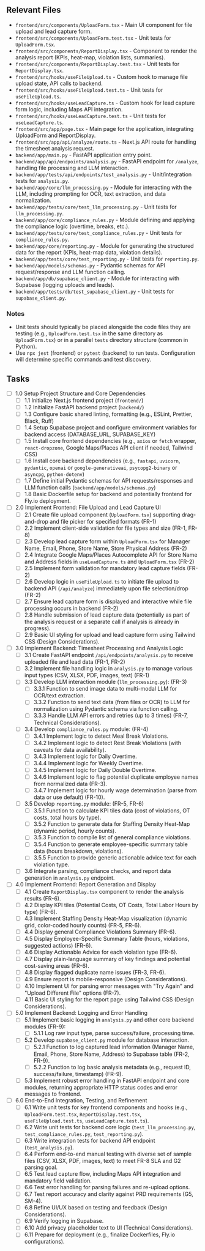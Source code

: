 ## Relevant Files

- `frontend/src/components/UploadForm.tsx` - Main UI component for file upload and lead capture form.
- `frontend/src/components/UploadForm.test.tsx` - Unit tests for `UploadForm.tsx`.
- `frontend/src/components/ReportDisplay.tsx` - Component to render the analysis report (KPIs, heat-map, violation lists, summaries).
- `frontend/src/components/ReportDisplay.test.tsx` - Unit tests for `ReportDisplay.tsx`.
- `frontend/src/hooks/useFileUpload.ts` - Custom hook to manage file upload state, API calls to backend.
- `frontend/src/hooks/useFileUpload.test.ts` - Unit tests for `useFileUpload.ts`.
- `frontend/src/hooks/useLeadCapture.ts` - Custom hook for lead capture form logic, including Maps API integration.
- `frontend/src/hooks/useLeadCapture.test.ts` - Unit tests for `useLeadCapture.ts`.
- `frontend/src/app/page.tsx` - Main page for the application, integrating UploadForm and ReportDisplay.
- `frontend/src/app/api/analyze/route.ts` - Next.js API route for handling the timesheet analysis request.
- `backend/app/main.py` - FastAPI application entry point.
- `backend/app/api/endpoints/analysis.py` - FastAPI endpoint for `/analyze`, handling file processing and LLM interaction.
- `backend/app/tests/api/endpoints/test_analysis.py` - Unit/integration tests for `analysis.py`.
- `backend/app/core/llm_processing.py` - Module for interacting with the LLM, including prompting for OCR, text extraction, and data normalization.
- `backend/app/tests/core/test_llm_processing.py` - Unit tests for `llm_processing.py`.
- `backend/app/core/compliance_rules.py` - Module defining and applying the compliance logic (overtime, breaks, etc.).
- `backend/app/tests/core/test_compliance_rules.py` - Unit tests for `compliance_rules.py`.
- `backend/app/core/reporting.py` - Module for generating the structured data for the report (KPIs, heat-map data, violation details).
- `backend/app/tests/core/test_reporting.py` - Unit tests for `reporting.py`.
- `backend/app/models/schemas.py` - Pydantic schemas for API request/response and LLM function calling.
- `backend/app/db/supabase_client.py` - Module for interacting with Supabase (logging uploads and leads).
- `backend/app/tests/db/test_supabase_client.py` - Unit tests for `supabase_client.py`.

### Notes

- Unit tests should typically be placed alongside the code files they are testing (e.g., `UploadForm.test.tsx` in the same directory as `UploadForm.tsx`) or in a parallel `tests` directory structure (common in Python).
- Use `npx jest` (frontend) or `pytest` (backend) to run tests. Configuration will determine specific commands and test discovery.

## Tasks

- [ ] 1.0 Setup Project Structure and Core Dependencies
  - [ ] 1.1 Initialize Next.js frontend project (`frontend/`)
  - [ ] 1.2 Initialize FastAPI backend project (`backend/`)
  - [ ] 1.3 Configure basic shared linting, formatting (e.g., ESLint, Prettier, Black, Ruff)
  - [ ] 1.4 Setup Supabase project and configure environment variables for backend access (DATABASE_URL, SUPABASE_KEY)
  - [ ] 1.5 Install core frontend dependencies (e.g., `axios` or `fetch` wrapper, `react-dropzone`, Google Maps/Places API client if needed, Tailwind CSS)
  - [ ] 1.6 Install core backend dependencies (e.g., `fastapi`, `uvicorn`, `pydantic`, `openai` or `google-generativeai`, `psycopg2-binary` or `asyncpg`, `python-dotenv`)
  - [ ] 1.7 Define initial Pydantic schemas for API requests/responses and LLM function calls (`backend/app/models/schemas.py`)
  - [ ] 1.8 Basic Dockerfile setup for backend and potentially frontend for Fly.io deployment.
- [ ] 2.0 Implement Frontend: File Upload and Lead Capture UI
  - [ ] 2.1 Create file upload component (`UploadForm.tsx`) supporting drag-and-drop and file picker for specified formats (FR-1)
  - [ ] 2.2 Implement client-side validation for file types and size (FR-1, FR-8)
  - [ ] 2.3 Develop lead capture form within `UploadForm.tsx` for Manager Name, Email, Phone, Store Name, Store Physical Address (FR-2)
  - [ ] 2.4 Integrate Google Maps/Places Autocomplete API for Store Name and Address fields in `useLeadCapture.ts` and `UploadForm.tsx` (FR-2)
  - [ ] 2.5 Implement form validation for mandatory lead capture fields (FR-2)
  - [ ] 2.6 Develop logic in `useFileUpload.ts` to initiate file upload to backend API (`/api/analyze`) immediately upon file selection/drop (FR-2)
  - [ ] 2.7 Ensure lead capture form is displayed and interactive while file processing occurs in backend (FR-2)
  - [ ] 2.8 Handle submission of lead capture data (potentially as part of the analysis request or a separate call if analysis is already in progress).
  - [ ] 2.9 Basic UI styling for upload and lead capture form using Tailwind CSS (Design Considerations).
- [ ] 3.0 Implement Backend: Timesheet Processing and Analysis Logic
  - [ ] 3.1 Create FastAPI endpoint `/api/endpoints/analysis.py` to receive uploaded file and lead data (FR-1, FR-2)
  - [ ] 3.2 Implement file handling logic in `analysis.py` to manage various input types (CSV, XLSX, PDF, images, text) (FR-1)
  - [ ] 3.3 Develop LLM interaction module (`llm_processing.py`): (FR-3)
    - [ ] 3.3.1 Function to send image data to multi-modal LLM for OCR/text extraction.
    - [ ] 3.3.2 Function to send text data (from files or OCR) to LLM for normalization using Pydantic schema via function calling.
    - [ ] 3.3.3 Handle LLM API errors and retries (up to 3 times) (FR-7, Technical Considerations).
  - [ ] 3.4 Develop `compliance_rules.py` module: (FR-4)
    - [ ] 3.4.1 Implement logic to detect Meal Break Violations.
    - [ ] 3.4.2 Implement logic to detect Rest Break Violations (with caveats for data availability).
    - [ ] 3.4.3 Implement logic for Daily Overtime.
    - [ ] 3.4.4 Implement logic for Weekly Overtime.
    - [ ] 3.4.5 Implement logic for Daily Double Overtime.
    - [ ] 3.4.6 Implement logic to flag potential duplicate employee names from normalized data (FR-3).
    - [ ] 3.4.7 Implement logic for hourly wage determination (parse from data or use default) (FR-10).
  - [ ] 3.5 Develop `reporting.py` module: (FR-5, FR-6)
    - [ ] 3.5.1 Function to calculate KPI tiles data (cost of violations, OT costs, total hours by type).
    - [ ] 3.5.2 Function to generate data for Staffing Density Heat-Map (dynamic period, hourly counts).
    - [ ] 3.5.3 Function to compile list of general compliance violations.
    - [ ] 3.5.4 Function to generate employee-specific summary table data (hours breakdown, violations).
    - [ ] 3.5.5 Function to provide generic actionable advice text for each violation type.
  - [ ] 3.6 Integrate parsing, compliance checks, and report data generation in `analysis.py` endpoint.
- [ ] 4.0 Implement Frontend: Report Generation and Display
  - [ ] 4.1 Create `ReportDisplay.tsx` component to render the analysis results (FR-6).
  - [ ] 4.2 Display KPI tiles (Potential Costs, OT Costs, Total Labor Hours by type) (FR-6).
  - [ ] 4.3 Implement Staffing Density Heat-Map visualization (dynamic grid, color-coded hourly counts) (FR-5, FR-6).
  - [ ] 4.4 Display general Compliance Violations Summary (FR-6).
  - [ ] 4.5 Display Employee-Specific Summary Table (hours, violations, suggested actions) (FR-6).
  - [ ] 4.6 Display Actionable Advice for each violation type (FR-6).
  - [ ] 4.7 Display plain-language summary of key findings and potential cost-saving areas (FR-6).
  - [ ] 4.8 Display flagged duplicate name issues (FR-3, FR-6).
  - [ ] 4.9 Ensure report is mobile-responsive (Design Considerations).
  - [ ] 4.10 Implement UI for parsing error messages with "Try Again" and "Upload Different File" options (FR-7).
  - [ ] 4.11 Basic UI styling for the report page using Tailwind CSS (Design Considerations).
- [ ] 5.0 Implement Backend: Logging and Error Handling
  - [ ] 5.1 Implement basic logging in `analysis.py` and other core backend modules (FR-9):
    - [ ] 5.1.1 Log raw input type, parse success/failure, processing time.
  - [ ] 5.2 Develop `supabase_client.py` module for database interaction.
    - [ ] 5.2.1 Function to log captured lead information (Manager Name, Email, Phone, Store Name, Address) to Supabase table (FR-2, FR-9).
    - [ ] 5.2.2 Function to log basic analysis metadata (e.g., request ID, success/failure, timestamp) (FR-9).
  - [ ] 5.3 Implement robust error handling in FastAPI endpoint and core modules, returning appropriate HTTP status codes and error messages to frontend.
- [ ] 6.0 End-to-End Integration, Testing, and Refinement
  - [ ] 6.1 Write unit tests for key frontend components and hooks (e.g., `UploadForm.test.tsx`, `ReportDisplay.test.tsx`, `useFileUpload.test.ts`, `useLeadCapture.test.ts`).
  - [ ] 6.2 Write unit tests for backend core logic (`test_llm_processing.py`, `test_compliance_rules.py`, `test_reporting.py`).
  - [ ] 6.3 Write integration tests for backend API endpoint (`test_analysis.py`).
  - [ ] 6.4 Perform end-to-end manual testing with diverse set of sample files (CSV, XLSX, PDF, images, text) to meet FR-8 SLA and G2 parsing goal.
  - [ ] 6.5 Test lead capture flow, including Maps API integration and mandatory field validation.
  - [ ] 6.6 Test error handling for parsing failures and re-upload options.
  - [ ] 6.7 Test report accuracy and clarity against PRD requirements (G5, SM-4).
  - [ ] 6.8 Refine UI/UX based on testing and feedback (Design Considerations).
  - [ ] 6.9 Verify logging in Supabase.
  - [ ] 6.10 Add privacy placeholder text to UI (Technical Considerations).
  - [ ] 6.11 Prepare for deployment (e.g., finalize Dockerfiles, Fly.io configurations). 